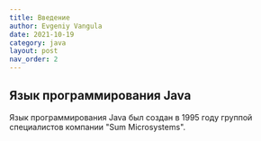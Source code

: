 ```yaml
---
title: Введение
author: Evgeniy Vangula
date: 2021-10-19
category: java
layout: post
nav_order: 2
---
```


## Язык программирования Java

Язык программирования Java был создан в 1995 году группой специалистов компании "Sum Microsystems".
